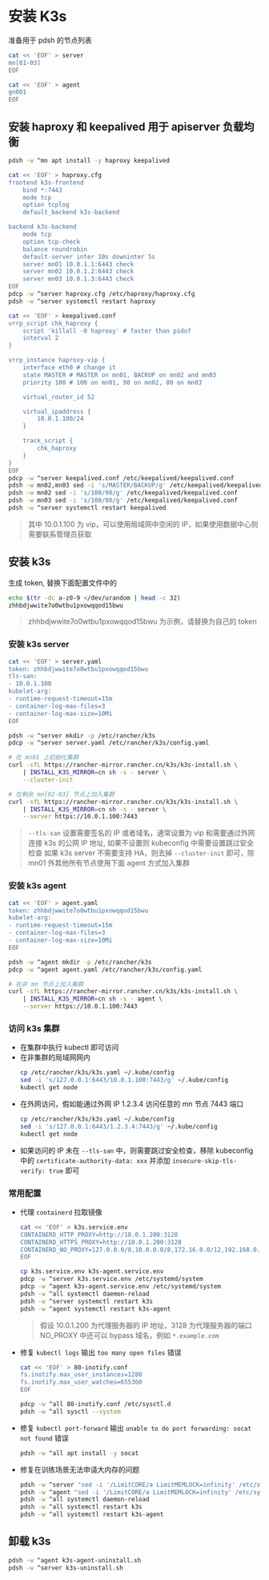 # 安装 K3s

准备用于 pdsh 的节点列表

```sh
cat << 'EOF' > server
mn[01-03]
EOF

cat << 'EOF' > agent
gn001
EOF
```

## 安装 haproxy 和 keepalived 用于 apiserver 负载均衡

```sh
pdsh -w ^mn apt install -y haproxy keepalived

cat << 'EOF' > haproxy.cfg
frontend k3s-frontend
    bind *:7443
    mode tcp
    option tcplog
    default_backend k3s-backend

backend k3s-backend
    mode tcp
    option tcp-check
    balance roundrobin
    default-server inter 10s downinter 5s
    server mn01 10.0.1.1:6443 check
    server mn02 10.0.1.2:6443 check
    server mn03 10.0.1.3:6443 check
EOF
pdcp -w ^server haproxy.cfg /etc/haproxy/haproxy.cfg
pdsh -w ^server systemctl restart haproxy

cat << 'EOF' > keepalived.conf
vrrp_script chk_haproxy {
    script 'killall -0 haproxy' # faster than pidof
    interval 2
}

vrrp_instance haproxy-vip {
    interface eth0 # change it
    state MASTER # MASTER on mn01, BACKUP on mn02 and mn03
    priority 100 # 100 on mn01, 90 on mn02, 80 on mn03

    virtual_router_id 52

    virtual_ipaddress {
        10.0.1.100/24
    }

    track_script {
        chk_haproxy
    }
}
EOF
pdcp -w ^server keepalived.conf /etc/keepalived/keepalived.conf
pdsh -w mn02,mn03 sed -i 's/MASTER/BACKUP/g' /etc/keepalived/keepalived.conf
pdsh -w mn02 sed -i 's/100/90/g' /etc/keepalived/keepalived.conf
pdsh -w mn03 sed -i 's/100/80/g' /etc/keepalived/keepalived.conf
pdsh -w ^server systemctl restart keepalived
```

> 其中 10.0.1.100 为 vip，可以使用局域网中空闲的 IP，如果使用数据中心则需要联系管理员获取

## 安装 k3s

生成 token, 替换下面配置文件中的 <token>

```sh
echo $(tr -dc a-z0-9 </dev/urandom | head -c 32)
zhhbdjwwite7o0wtbu1pxowqqod15bwu
```

> zhhbdjwwite7o0wtbu1pxowqqod15bwu 为示例，请替换为自己的 token

### 安装 k3s server

```sh
cat << 'EOF' > server.yaml
token: zhhbdjwwite7o0wtbu1pxowqqod15bwu
tls-san:
- 10.0.1.100
kubelet-arg:
- runtime-request-timeout=15m
- container-log-max-files=3
- container-log-max-size=10Mi
EOF

pdsh -w ^server mkdir -p /etc/rancher/k3s
pdcp -w ^server server.yaml /etc/rancher/k3s/config.yaml
```

```sh
# 在 mn01 上初始化集群
curl -sfL https://rancher-mirror.rancher.cn/k3s/k3s-install.sh \
	| INSTALL_K3S_MIRROR=cn sh -s - server \
    --cluster-init

# 在剩余 mn[02-03] 节点上加入集群
curl -sfL https://rancher-mirror.rancher.cn/k3s/k3s-install.sh \
	| INSTALL_K3S_MIRROR=cn sh -s - server \
	--server https://10.0.1.100:7443
```

> `--tls-san` 设置需要签名的 IP 或者域名，通常设置为 vip 和需要通过外网连接 k3s 的公网 IP 地址, 如果不设置则 kubeconfig 中需要设置跳过安全检查
> 如果 k3s server 不需要支持 HA，则去掉 `--cluster-init` 即可，除 mn01 外其他所有节点使用下面 agent 方式加入集群

### 安装 k3s agent

```sh
cat << 'EOF' > agent.yaml
token: zhhbdjwwite7o0wtbu1pxowqqod15bwu
kubelet-arg:
- runtime-request-timeout=15m
- container-log-max-files=3
- container-log-max-size=10Mi
EOF

pdsh -w ^agent mkdir -p /etc/rancher/k3s
pdcp -w ^agent agent.yaml /etc/rancher/k3s/config.yaml
```

```sh
# 在非 mn 节点上加入集群
curl -sfL https://rancher-mirror.rancher.cn/k3s/k3s-install.sh \
	| INSTALL_K3S_MIRROR=cn sh -s - agent \
	--server https://10.0.1.100:7443
```

### 访问 k3s 集群

- 在集群中执行 kubectl 即可访问
- 在非集群的局域网网内
  ```sh
  cp /etc/rancher/k3s/k3s.yaml ~/.kube/config
  sed -i 's/127.0.0.1:6443/10.0.1.100:7443/g' ~/.kube/config
  kubectl get node
  ```
- 在外网访问，假如能通过外网 IP 1.2.3.4 访问任意的 mn 节点 7443 端口
  ```sh
  cp /etc/rancher/k3s/k3s.yaml ~/.kube/config
  sed -i 's/127.0.0.1:6443/1.2.3.4:7443/g' ~/.kube/config
  kubectl get node
  ```
- 如果访问的 IP 未在 `--tls-san` 中，则需要跳过安全检查，移除 kubeconfig 中的 `certificate-authority-data: xxx` 并添加 `insecure-skip-tls-verify: true` 即可

### 常用配置

- 代理 `containerd` 拉取镜像

  ```sh
  cat << 'EOF' > k3s.service.env
  CONTAINERD_HTTP_PROXY=http://10.0.1.200:3128
  CONTAINERD_HTTPS_PROXY=http://10.0.1.200:3128
  CONTAINERD_NO_PROXY=127.0.0.0/8,10.0.0.0/8,172.16.0.0/12,192.168.0.0/16
  EOF

  cp k3s.service.env k3s-agent.service.env
  pdcp -w ^server k3s.service.env /etc/systemd/system
  pdcp -w ^agent k3s-agent.service.env /etc/systemd/system
  pdsh -w ^all systemctl daemon-reload
  pdsh -w ^server systemctl restart k3s
  pdsh -w ^agent systemctl restart k3s-agent
  ```

  > 假设 10.0.1.200 为代理服务器的 IP 地址，3128 为代理服务器的端口
  > NO_PROXY 中还可以 bypass 域名，例如 `*.example.com`

- 修复 `kubectl logs` 输出 `too many open files` 错误

  ```sh
  cat << 'EOF' > 80-inotify.conf
  fs.inotify.max_user_instances=1280
  fs.inotify.max_user_watches=655360
  EOF

  pdcp -w ^all 80-inotify.conf /etc/sysctl.d
  pdsh -w ^all sysctl --system
  ```

- 修复 `kubectl port-forward` 输出 `unable to do port forwarding: socat not found` 错误

  ```sh
  pdsh -w ^all apt install -y socat
  ```

- 修复在训练场景无法申请大内存的问题

  ```sh
  pdsh -w ^server "sed -i '/LimitCORE/a LimitMEMLOCK=infinity' /etc/systemd/system/k3s.service"
  pdsh -w ^agent "sed -i '/LimitCORE/a LimitMEMLOCK=infinity' /etc/systemd/system/k3s-agent.service"
  pdsh -w ^all systemctl daemon-reload
  pdsh -w ^all systemctl restart k3s
  pdsh -w ^all systemctl restart k3s-agent
  ```

## 卸载 k3s

```sh
pdsh -w ^agent k3s-agent-uninstall.sh
pdsh -w ^server k3s-uninstall.sh
```
